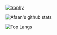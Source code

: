 [![trophy](https://github-profile-trophy.vercel.app/?username=trulynotafan&theme=onedark)](https://github.com/ryo-ma/github-profile-trophy)

![Afaan's github stats](https://github-readme-stats.vercel.app/api?username=trulynotafan&show_icons=true&title_color=fff&icon_color=79ff97&text_color=9f9f9f&bg_color=151515) 



![Top Langs](https://github-readme-stats.vercel.app/api/top-langs/?username=trulynotafan&layout=compact&langs_count=10&theme=tokyonight)
